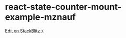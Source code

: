 # react-state-counter-mount-example-mznauf

[Edit on StackBlitz ⚡️](https://stackblitz.com/edit/react-state-counter-mount-example-mznauf)